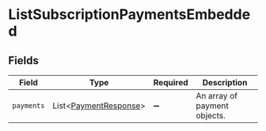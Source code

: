 # ListSubscriptionPaymentsEmbedded


## Fields

| Field                                                                | Type                                                                 | Required                                                             | Description                                                          |
| -------------------------------------------------------------------- | -------------------------------------------------------------------- | -------------------------------------------------------------------- | -------------------------------------------------------------------- |
| `payments`                                                           | List\<[PaymentResponse](../../models/components/PaymentResponse.md)> | :heavy_minus_sign:                                                   | An array of payment objects.                                         |
